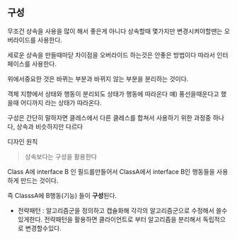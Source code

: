 ## 구성

무조건 상속을 사용을 많이 해서 좋은게 아니다
상속할때 몇가지만 변경시켜야할땐는 오버라이드를 사용한다.

세로운 상속을 만들때마닫 차이점을 오버라이드 하는것은 안좋은 방법이다
따라서 인터페이스를 사용한다.

위에서중요한 것은 바뀌는 부분과 바뀌지 않는 부분을 분리하는 것이다.

객체 지향에서 상태와 행동이 분리되도
상태가 행동에 따라온다
얘) 풍선을때운다고 했을때 어디까지 라는 상태가 따라온다.


구성은 간단히 말하자면
클레스에서 다른 클레스를 합쳐서 사용하기 위한 과정중 하나다, 상속과 비슷하지만 다르다

디자인 원칙
> 상속보다는 구성을 활용한다

Class A에 interface B 인 필드를만들어서
ClassA에서 interface B인 행동들을 사용하게 만드는 것이다.

즉 ClasssA에 B행동(기능) 들이 **구성**된다.

* 전략패턴 : 알고리즘군을 정의하고 캡슐화해 각각의 알고리즘군으로 수정해서 쓸수있게한다.
전략패턴을 활용하면 클라이언트로 부터 알고리즘을 분리해서 독립적으로 변경할수있다.
